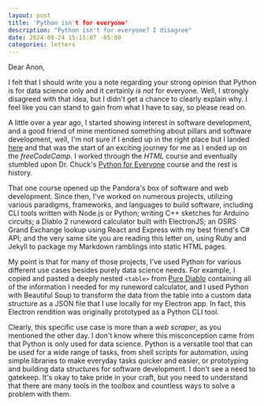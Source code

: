 ```yaml
---
layout: post
title: 'Python isn't for everyone'
description: "Python isn't for everyone? I disagree"
date: 2024-08-24 15:15:07 -05:00
categories: letters
---
```


Dear Anon,

I felt that I should write you a note regarding your strong opinion that Python is for data science only and it certainly _is not_ for everyone. Well, I strongly disagreed with that idea, but I didn't get a chance to clearly explain why. I feel like you can stand to gain from what I have to say, so please read on.

A little over a year ago, I started showing interest in software development, and a good friend of mine mentioned something about pillars and software development, well, I'm not sure if I ended up in the right place but I landed [here](https://www.freecodecamp.org/news/the-main-pillars-of-learning-programming-and-why-beginners-should-master-them-e04245c17c56/) and that was the start of an exciting journey for me as I ended up on the _freeCodeCamp_. I worked through the _HTML_ course and eventually stumbled upon Dr. Chuck's [Python for Everyone](https://www.py4e.com/) course and the rest is history.

That one course opened up the Pandora's box of software and web development. Since then, I've worked on numerous projects, utilizing various paradigms, frameworks, and languages to build software, including CLI tools written with Node.js or Python; writing C++ sketches for Arduino circuits; a Diablo 2 runeword calculator built with ElectronJS; an OSRS Grand Exchange lookup using React and Express with my best friend's C# API; and the very same site you are reading this letter on, using Ruby and Jekyll to package my Markdown ramblings into static HTML pages.

My point is that for many of those projects, I've used Python for various different use cases besides purely data science needs. For example, I copied and pasted a deeply nested `<table>` from [Pure Diablo](https://www.purediablo.com/diablo-2/runewords) containing all of the information I needed for my runeword calculator, and I used Python with Beautiful Soup to transform the data from the table into a custom data structure as a JSON file that I use locally for my Electron app. In fact, this Electron rendition was originally prototyped as a Python CLI tool.

Clearly, this specific use case is more than a _web scraper_, as you mentioned the other day. I don't know where this misconception came from that Python is only used for data science. Python is a versatile tool that can be used for a wide range of tasks, from shell scripts for automation, using simple libraries to make everyday tasks quicker and easier, or prototyping and building data structures for software development. I don't see a need to gatekeep. It's okay to take pride in your craft, but you need to understand that there are many tools in the toolbox and countless ways to solve a problem with them.

